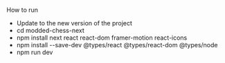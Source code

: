 How to run 
- Update to the new version of the project
- cd modded-chess-next
- npm install next react react-dom framer-motion react-icons
- npm install --save-dev @types/react @types/react-dom @types/node
- npm run dev

